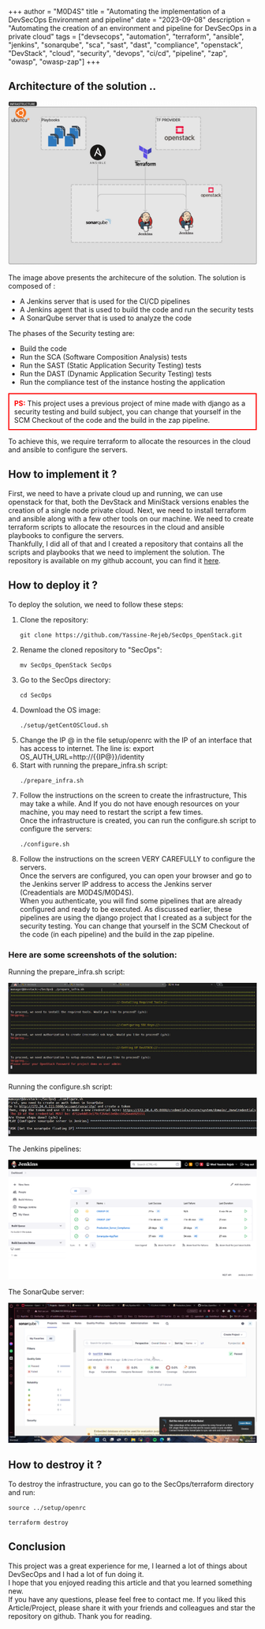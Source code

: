 +++
author = "M0D4S"
title = "Automating the implementation of a DevSecOps Environment and pipeline"
date = "2023-09-08"
description = "Automating the creation of an environment and pipeline for DevSecOps in a private cloud"
tags = ["devsecops", "automation", "terraform", "ansible", "jenkins", "sonarqube", "sca", "sast", "dast", "compliance", "openstack", "DevStack", "cloud", "security", "devops", "ci/cd", "pipeline", "zap", "owasp", "owasp-zap"]
+++

## Architecture of the solution ..
<!-- Import an image of the architecture -->
![Traefik Load Blancer with docker swarm](/images/portfolio/SecOps.png)

<p>
The image above presents the architecure of the solution. The solution is composed of :
<ul>
<li>A Jenkins server that is used for the CI/CD pipelines</li>
<li>A Jenkins agent that is used to build the code and run the security tests</li>
<li>A SonarQube server that is used to analyze the code</li>
</ul>

The phases of the Security testing are:
<ul>
<li>Build the code</li>
<li>Run the SCA (Software Composition Analysis) tests</li>
<li>Run the SAST (Static Application Security Testing) tests</li>
<li>Run the DAST (Dynamic Application Security Testing) tests</li>
<li>Run the compliance test of the instance hosting the application</li>
</ul>
</p>

<!--PS: in red, the project uses a previous project of mine made with django as a security and build subject you can change that yourself in the SCM Checkout of the code and the build in the zap pipeline-->

<p style="border: 2px solid red; padding: 10px;">
<strong style="color: red;">PS:</strong> This project uses a previous project of mine made with django as a security testing and build subject, you can change that yourself in the SCM Checkout of the code and the build in the zap pipeline.
</p>

To achieve this, we require terraform to allocate the resources in the cloud and ansible to configure the servers.

## How to implement it ?
<p>
First, we need to have a private cloud up and running, we can use openstack for that, both the DevStack and MiniStack versions enables the creation of a single node private cloud. Next, we need to install terraform and ansible along with a few other tools on our machine. We need to create terraform scripts to allocate the resources in the cloud and ansible playbooks to configure the servers. <br>
Thankfully, I did all of that and I created a repository that contains all the scripts and playbooks that we need to implement the solution. The repository is available on my github account, you can find it <a href="https://github.com/Yassine-Rejeb/SecOps_OpenStack" target="_blank">here</a>.
</p>

## How to deploy it ?
<p>
To deploy the solution, we need to follow these steps:
<ol>
<li>Clone the repository:
<pre><code>git clone https://github.com/Yassine-Rejeb/SecOps_OpenStack.git </code></pre>
</li>
<li>Rename the cloned repository to "SecOps":
<pre><code>mv SecOps_OpenStack SecOps</code></pre>
</li>
<li>Go to the SecOps directory:
<pre><code>cd SecOps</code></pre>
<li> Download the OS image:
<pre><code>./setup/getCentOSCloud.sh</code></pre>
</li>
<li>Change the IP @ in the file setup/openrc with the IP of an interface that has access to internet. The line is: export OS_AUTH_URL=http://{{IP@}}/identity
</li>
</li>
<li>Start with running the prepare_infra.sh script:
<pre><code>./prepare_infra.sh</code></pre>
</li>
<li>Follow the instructions on the screen to create the infrastructure, This may take a while. And If you do not have enough resources on your machine, you may need to restart the script a few times. <br>
Once the infrastructure is created, you can run the configure.sh script to configure the servers:
<pre><code>./configure.sh</code></pre>
</li>
<li>Follow the instructions on the screen VERY CAREFULLY to configure the servers. <br>
Once the servers are configured, you can open your browser and go to the Jenkins server IP address to access the Jenkins server (Creadentials are M0D4S/M0D4S). <br>
When you authenticate, you will find some pipelines that are already configured and ready to be executed. As discussed earlier, these pipelines are using the django project that I created as a subject for the security testing. You can change that yourself in the SCM Checkout of the code (in each pipeline) and the build in the zap pipeline.
</li>
</ol>
</p>

### Here are some screenshots of the solution:
<p>
Running the prepare_infra.sh script:
</p>

![prepare_infra.sh](/images/portfolio/SecOps/prepare_infra.png)

<p>
Running the configure.sh script:
</p>

![configure.sh](/images/portfolio/SecOps/configure.png)

<p>
The Jenkins pipelines:
</p>

![Jenkins server](/images/portfolio/SecOps/jenkins.png)

<p>
The SonarQube server:
</p>

![SonarQube server](/images/portfolio/SecOps/sonar.png)

## How to destroy it ?
<p>
To destroy the infrastructure, you can go to the SecOps/terraform directory and run:
<pre><code>source ../setup/openrc</code></pre>
<pre><code>terraform destroy</code></pre>
</p>

## Conclusion
<p>
This project was a great experience for me, I learned a lot of things about DevSecOps and I had a lot of fun doing it. <br>
I hope that you enjoyed reading this article and that you learned something new. <br>
If you have any questions, please feel free to contact me.
If you liked this Article/Project, please share it with your friends and colleagues and star the repository on github.
Thank you for reading.
</p>